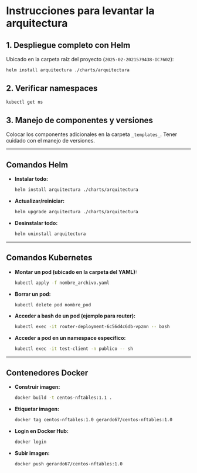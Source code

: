 # Instrucciones para levantar la arquitectura

## 1. Despliegue completo con Helm

Ubicado en la carpeta raíz del proyecto (`2025-02-2021579438-IC7602`):

```sh
helm install arquitectura ./charts/arquitectura
```

## 2. Verificar namespaces

```sh
kubectl get ns
```

## 3. Manejo de componentes y versiones

Colocar los componentes adicionales en la carpeta `_templates_`. Tener cuidado con el manejo de versiones.

---

## Comandos Helm

- **Instalar todo:**
  ```sh
  helm install arquitectura ./charts/arquitectura
  ```
- **Actualizar/reiniciar:**
  ```sh
  helm upgrade arquitectura ./charts/arquitectura
  ```
- **Desinstalar todo:**
  ```sh
  helm uninstall arquitectura
  ```

---

## Comandos Kubernetes

- **Montar un pod (ubicado en la carpeta del YAML):**
  ```sh
  kubectl apply -f nombre_archivo.yaml
  ```
- **Borrar un pod:**
  ```sh
  kubectl delete pod nombre_pod
  ```
- **Acceder a bash de un pod (ejemplo para router):**
  ```sh
  kubectl exec -it router-deployment-6c56d4c6db-vpzmn -- bash
  ```
- **Acceder a pod en un namespace específico:**
  ```sh
  kubectl exec -it test-client -n publico -- sh
  ```

---

## Contenedores Docker

- **Construir imagen:**
  ```sh
  docker build -t centos-nftables:1.1 .
  ```
- **Etiquetar imagen:**
  ```sh
  docker tag centos-nftables:1.0 gerardo67/centos-nftables:1.0
  ```
- **Login en Docker Hub:**
  ```sh
  docker login
  ```
- **Subir imagen:**
  ```sh
  docker push gerardo67/centos-nftables:1.0
  ```
